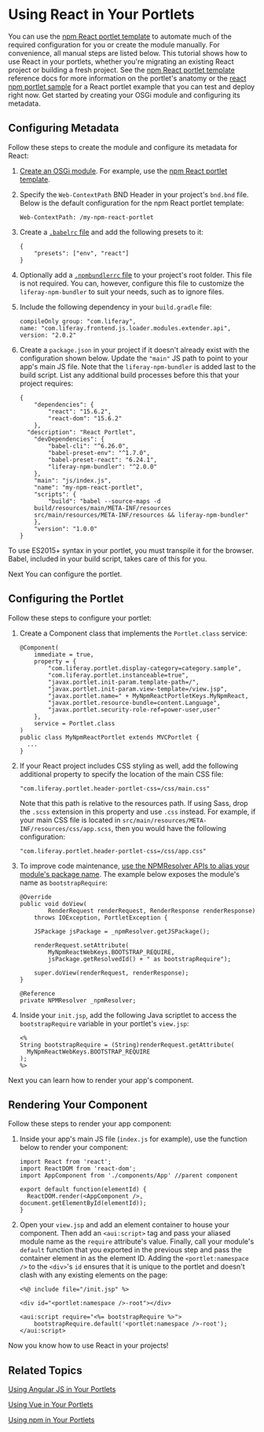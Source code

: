 # Using React in Your Portlets [](id=using-react-in-your-portlets)

You can use the 
[npm React portlet template](/develop/reference/-/knowledge_base/7-1/npm-react-portlet-template) 
to automate much of the required configuration for you or create the module
manually. For convenience, all manual steps are listed below. This tutorial
shows how to use React in your portlets, whether you're migrating an existing
React project or building a fresh project. See the [npm React portlet
template](/develop/reference/-/knowledge_base/7-1/npm-react-portlet-template)
reference docs for more information on the portlet's anatomy or the [react npm
portlet sample](/develop/reference/-/knowledge_base/7-1/react-npm-portlet) for
a React portlet example that you can test and deploy right now. Get started by
creating your OSGi module and configuring its metadata. 

## Configuring Metadata [](id=configuring-metadata)

Follow these steps to create the module and configure its metadata for React:

1.  [Create an OSGi module](/develop/tutorials/-/knowledge_base/7-1/starting-module-development#creating-a-module). 
    For example, use the 
    [npm React portlet template](/develop/reference/-/knowledge_base/7-1/npm-react-portlet-template). 

2.  Specify the `Web-ContextPath` BND Header in your project's `bnd.bnd` file. 
    Below is the default configuration for the npm React portlet template:

        Web-ContextPath: /my-npm-react-portlet

3.  Create a 
    [`.babelrc` file](/develop/reference/-/knowledge_base/7-1/configuring-liferay-npm-bundler) 
    and add the following presets to it:

        {
        	"presets": ["env", "react"]
        }

4.  Optionally add a 
    [`.npmbundlerrc` file](/develop/reference/-/knowledge_base/7-1/configuring-liferay-npm-bundler) 
    to your project's root folder. This file is not required. You can, however, 
    configure this file to customize the `liferay-npm-bundler` to suit your 
    needs, such as to ignore files. 

5.  Include the following dependency in your `build.gradle` file:

        compileOnly group: "com.liferay", 
        name: "com.liferay.frontend.js.loader.modules.extender.api", 
        version: "2.0.2"

6.  Create a `package.json` in your project if it doesn't already exist with the
    configuration shown below. Update the `"main"` JS path to point to your
    app's main JS file. Note that the `liferay-npm-bundler` is added last to the
    build script. List any additional build processes before this that 
    your project requires:
    
        {
        	"dependencies": {
        		"react": "15.6.2",
        		"react-dom": "15.6.2"
        	},
          "description": "React Portlet",
        	"devDependencies": {
        		"babel-cli": "^6.26.0",
        		"babel-preset-env": "^1.7.0",
        		"babel-preset-react": "6.24.1",
        		"liferay-npm-bundler": "^2.0.0"
        	},
        	"main": "js/index.js",
        	"name": "my-npm-react-portlet",
        	"scripts": {
        		"build": "babel --source-maps -d 
            build/resources/main/META-INF/resources 
            src/main/resources/META-INF/resources && liferay-npm-bundler"
        	},
        	"version": "1.0.0"
        }    

To use ES2015+ syntax in your portlet, you must transpile it for the browser. 
Babel, included in your build script, takes care of this for you. 

Next You can configure the portlet.

## Configuring the Portlet [](id=configuring-the-portlet)
 
Follow these steps to configure your portlet:

1.  Create a Component class that implements the `Portlet.class` service:

        @Component(
        	immediate = true,
        	property = {
        		"com.liferay.portlet.display-category=category.sample",
        		"com.liferay.portlet.instanceable=true",
        		"javax.portlet.init-param.template-path=/",
        		"javax.portlet.init-param.view-template=/view.jsp",
        		"javax.portlet.name=" + MyNpmReactPortletKeys.MyNpmReact,
        		"javax.portlet.resource-bundle=content.Language",
        		"javax.portlet.security-role-ref=power-user,user"
        	},
        	service = Portlet.class
        )
        public class MyNpmReactPortlet extends MVCPortlet {
          ...
        }
 
2.  If your React project includes CSS styling as well, add the following 
    additional property to specify the location of the main CSS file:
    
        "com.liferay.portlet.header-portlet-css=/css/main.css"

    Note that this path is relative to the resources path. If using Sass, drop 
    the `.scss` extension in this property and use `.css` instead. For example, 
    if your main CSS file is located in 
    `src/main/resources/META-INF/resources/css/app.scss`, then you would have 
    the following configuration:
    
        "com.liferay.portlet.header-portlet-css=/css/app.css"

3.  To improve code maintenance, 
    [use the NPMResolver APIs to alias your module's package name](/develop/tutorials/-/knowledge_base/7-1/referencing-an-npm-modules-package). 
    The example below exposes the module's name as `bootstrapRequire`:

        @Override
        public void doView(
        		RenderRequest renderRequest, RenderResponse renderResponse)
        	throws IOException, PortletException {

        	JSPackage jsPackage = _npmResolver.getJSPackage();

        	renderRequest.setAttribute(
        		MyNpmReactWebKeys.BOOTSTRAP_REQUIRE,
        		jsPackage.getResolvedId() + " as bootstrapRequire");

        	super.doView(renderRequest, renderResponse);
        }

        @Reference
        private NPMResolver _npmResolver;

4.  Inside your `init.jsp`, add the following Java scriptlet to access the 
    `bootstrapRequire` variable in your portlet's `view.jsp`:

        <%
        String bootstrapRequire = (String)renderRequest.getAttribute(
          MyNpmReactWebKeys.BOOTSTRAP_REQUIRE
        );
        %>

Next you can learn how to render your app's component. 

## Rendering Your Component [](id=rendering-your-component)

Follow these steps to render your app component:
 
1.  Inside your app's main JS file (`index.js` for example), use the function 
    below to render your component:

        import React from 'react';
        import ReactDOM from 'react-dom';
        import AppComponent from './components/App' //parent component

        export default function(elementId) {
          ReactDOM.render(<AppComponent />, document.getElementById(elementId));
        }  

2.  Open your `view.jsp` and add an element container to house your component. 
    Then add an `<aui:script>` tag and pass your aliased module name as the 
    `require` attribute's value. Finally, call your module's `default` function 
    that you exported in the previous step and pass the container element in as 
    the element ID. Adding the `<portlet:namespace />` to the `<div>`'s `id` 
    ensures that it is unique to the portlet and doesn't clash with any existing 
    elements on the page:

        <%@ include file="/init.jsp" %>

        <div id="<portlet:namespace />-root"></div>

        <aui:script require="<%= bootstrapRequire %>">
        	bootstrapRequire.default('<portlet:namespace />-root');
        </aui:script>

Now you know how to use React in your projects! 

## Related Topics [](id=related-topics)

[Using Angular JS in Your Portlets](/develop/tutorials/-/knowledge_base/7-1/using-angular-js-in-your-portlets)

[Using Vue in Your Portlets](/develop/tutorials/-/knowledge_base/7-1/using-vue-in-your-portlets)

[Using npm in Your Portlets](/develop/tutorials/-/knowledge_base/7-1/using-npm-in-your-portlets)
